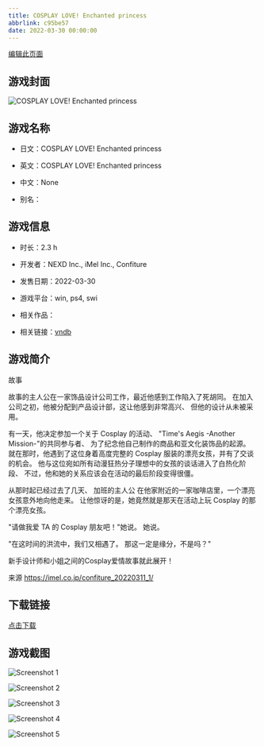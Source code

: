 ```yaml
---
title: COSPLAY LOVE! Enchanted princess
abbrlink: c95be57
date: 2022-03-30 00:00:00
---
```

[编辑此页面](https://github.com/ACG-3/ADV3-source/blob/main/source/_posts/games/COSPLAY%20LOVE%21%20Enchanted%20princess.md)

## 游戏封面

![COSPLAY LOVE! Enchanted princess](https%3A//pan.timero.xyz/onedrive/img_lib_001/COSPLAY%20LOVE%21%20Enchanted%20princess_cover.avif)


## 游戏名称

- 日文：COSPLAY LOVE! Enchanted princess
- 英文：COSPLAY LOVE! Enchanted princess
- 中文：None

- 别名：


## 游戏信息

- 时长：2.3 h
- 开发者：NEXD Inc., iMel Inc., Confiture
- 发售日期：2022-03-30
- 游戏平台：win, ps4, swi
- 相关作品：

- 相关链接：[vndb](https://vndb.org/v34407)


## 游戏简介

故事

故事的主人公在一家饰品设计公司工作，最近他感到工作陷入了死胡同。
在加入公司之初，他被分配到产品设计部，这让他感到非常高兴、
但他的设计从未被采用。

有一天，他决定参加一个关于 Cosplay 的活动、
"Time's Aegis -Another Mission-"的共同参与者、
为了纪念他自己制作的商品和亚文化装饰品的起源。
就在那时，他遇到了这位身着高度完整的 Cosplay 服装的漂亮女孩，并有了交谈的机会。
他与这位宛如所有动漫狂热分子理想中的女孩的谈话进入了白热化阶段、
不过，他和她的关系应该会在活动的最后阶段变得很僵。

从那时起已经过去了几天、
加班的主人公
在他家附近的一家咖啡店里，一个漂亮女孩意外地向他走来。
让他惊讶的是，她竟然就是那天在活动上玩 Cosplay 的那个漂亮女孩。

"请做我爱 TA 的 Cosplay 朋友吧！"她说。
她说。

"在这时间的洪流中，我们又相遇了。
那这一定是缘分，不是吗？"

新手设计师和小姐之间的Cosplay爱情故事就此展开！

来源 https://imel.co.jp/confiture_20220311_1/


## 下载链接

[点击下载](https://pan.timero.xyz/onedrive/adv_lib_001/COSPLAY%20LOVE%21%20Enchanted%20princess)


## 游戏截图


![Screenshot 1](https%3A//pan.timero.xyz/onedrive/img_lib_001/COSPLAY%20LOVE%21%20Enchanted%20princess_Screenshot_1.avif)

![Screenshot 2](https%3A//pan.timero.xyz/onedrive/img_lib_001/COSPLAY%20LOVE%21%20Enchanted%20princess_Screenshot_2.avif)

![Screenshot 3](https%3A//pan.timero.xyz/onedrive/img_lib_001/COSPLAY%20LOVE%21%20Enchanted%20princess_Screenshot_3.avif)

![Screenshot 4](https%3A//pan.timero.xyz/onedrive/img_lib_001/COSPLAY%20LOVE%21%20Enchanted%20princess_Screenshot_4.avif)

![Screenshot 5](https%3A//pan.timero.xyz/onedrive/img_lib_001/COSPLAY%20LOVE%21%20Enchanted%20princess_Screenshot_5.avif)

